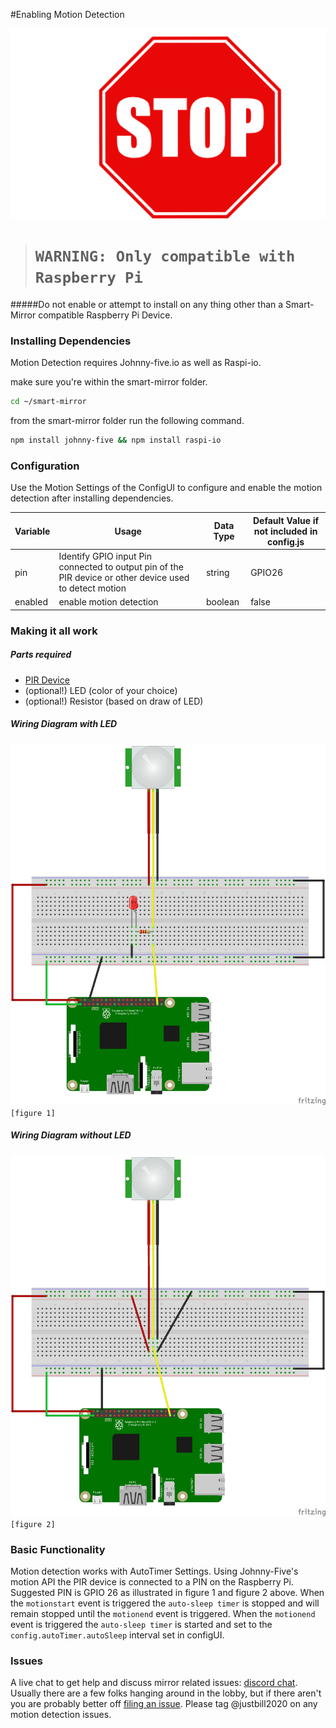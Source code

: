 #Enabling Motion Detection

![](/images/stop.png)
># `WARNING: Only compatible with Raspberry Pi`
#####Do not enable or attempt to install on any thing other than a Smart-Mirror compatible Raspberry Pi Device. 

### Installing Dependencies

Motion Detection requires Johnny-five.io as well as Raspi-io.

make sure you're within the smart-mirror folder.
```bash
cd ~/smart-mirror
```

from the smart-mirror folder run the following command.
```bash
npm install johnny-five && npm install raspi-io
```


### Configuration

Use the Motion Settings of the ConfigUI to configure and enable the motion detection after installing dependencies.

Variable | Usage | Data Type | Default Value if not included in config.js
---------|-------|-----------|--------------
pin | Identify GPIO input Pin connected to output pin of the PIR device or other device used to detect motion | string | GPIO26
enabled | enable motion detection | boolean | false

### Making it all work
##### Parts required

- [PIR Device](https://smile.amazon.com/gp/product/B00FDPO9B8/ref=oh_aui_search_detailpage?ie=UTF8&psc=1)
- (optional!) LED (color of your choice)
- (optional!) Resistor (based on draw of LED) 

##### Wiring Diagram with LED
![figure 1](/images/Smart-Mirror_Motion_bb_withLED.png)`[figure 1]`
##### Wiring Diagram without LED
![figure 2](/images/Smart-Mirror_Motion_bb.png) `[figure 2]`

### Basic Functionality

Motion detection works with AutoTimer Settings. Using Johnny-Five's motion API the PIR device is connected to a PIN on the Raspberry Pi. Suggested PIN is GPIO 26 as illustrated in figure 1 and figure 2 above. When the `motionstart` event is triggered the `auto-sleep timer` is stopped and will remain stopped until the `motionend` event is triggered. When the `motionend` event is triggered the `auto-sleep timer` is started and set to the `config.autoTimer.autoSleep` interval set in configUI.

### Issues

A live chat to get help and discuss mirror related issues: [discord chat](https://discord.gg/EMb4ynW). Usually there are a few folks hanging around in the lobby, but if there aren't you are probably better off [filing an issue](https://github.com/evancohen/smart-mirror/issues/new). Please tag @justbill2020 on any motion detection issues. 